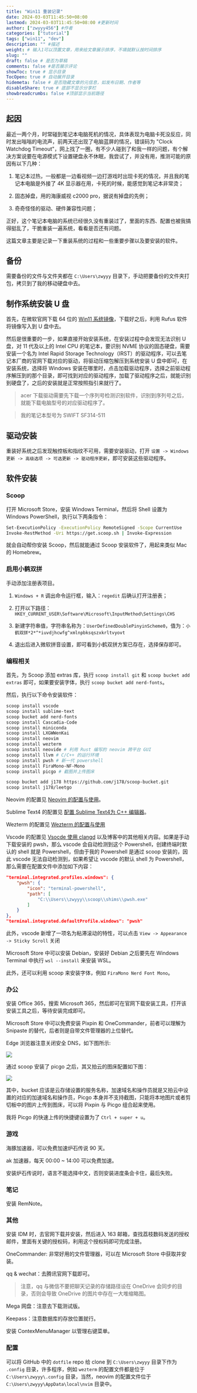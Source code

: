 ```yaml
---
title: "Win11 重装记录"
date: 2024-03-03T11:45:50+08:00
lastmod: 2024-03-03T11:45:50+08:00 #更新时间
author: ["zwyyy456"] #作者
categories: ["tutorial"]
tags: ["win11", "dev"]
description: "" #描述
weight: # 输入1可以顶置文章，用来给文章展示排序，不填就默认按时间排序
slug: ""
draft: false # 是否为草稿
comments: false #是否展示评论
showToc: true # 显示目录
TocOpen: true # 自动展开目录
hidemeta: false # 是否隐藏文章的元信息，如发布日期、作者等
disableShare: true # 底部不显示分享栏
showbreadcrumbs: false #顶部显示当前路径
---
```


## 起因

最近一两个月，时常碰到笔记本电脑死机的情况，具体表现为电脑卡死没反应，同时发出嗡嗡的电流声，前两天还出现了电脑蓝屏的情况，错误码为 "Clock Watchdog Timeout"，网上找了一圈，有不少人碰到了和我一样的问题，有个解决方案说要在电源模式下设置硬盘永不休眠，我尝试了，并没有用，推测可能的原因有以下几种：

1. 笔记本过热，一般都是一边看视频一边打游戏时出现卡死的情况，并且我的笔记本电脑是外接了 4K 显示器在用，卡死的时候，能感觉到笔记本非常烫；

2. 固态掉盘，用的海康威视 c2000 pro，据说有掉盘的先例；

3. 奇奇怪怪的驱动、硬件兼容性问题；

正好，这个笔记本电脑的系统已经很久没有重装过了，里面的东西、配置也被我搞得挺乱了，干脆重装一遍系统，看看是否还有问题。

这篇文章主要是记录一下重装系统的过程和一些重要步骤以及要安装的软件。

## 备份

需要备份的文件与文件夹都在 `C:\Users\zwyyy` 目录下，手动把要备份的文件夹打包，拷贝到了我的移动硬盘中去。

## 制作系统安装 U 盘

首先，在微软官网下载 64 位的 [Win11 系统镜像](https://www.microsoft.com/software-download/windows11)，下载好之后，利用 Rufus 软件将镜像写入到 U 盘中去。

然后是很重要的一步，如果直接开始安装系统，在安装过程中会发现无法识别 U 盘，对 11 代及以上的 Intel CPU 的笔记本，要识别 NVME 协议的固态硬盘，需要安装一个名为 Intel Rapid Storage Technology（IRST）的驱动程序，可以去笔记本厂商的官网下载对应的驱动，将驱动压缩包解压到系统安装 U 盘中即可，在安装系统，选择将 Windows 安装在哪里时，点击加载驱动程序，选择之前驱动程序解压到的那个目录，即可找到对应的驱动程序，加载了驱动程序之后，就能识别到硬盘了，之后的安装就是正常按照指引来就行了。

> acer 下载驱动需要先下载一个序列号检测识别软件，识别到序列号之后，就能下载电脑型号的对应驱动程序了。

> 我的笔记本型号为 SWIFT SF314-511

## 驱动安装

重装好系统之后发现触控板和指纹不可用，需要安装驱动，打开 `设置 -> Windows 更新 -> 高级选项 -> 可选更新 -> 驱动程序更新`，即可安装这些驱动程序。

## 软件安装

### Scoop

打开 Microsoft Store，安装 Windows Terminal，然后将 Shell 设置为 Windows PowerShell，执行以下两条指令：

```sh
Set-ExecutionPolicy -ExecutionPolicy RemoteSigned -Scope CurrentUse
Invoke-RestMethod -Uri https://get.scoop.sh | Invoke-Expression
``` 

就会自动帮你安装 Scoop，然后就能通过 Scoop 安装软件了，用起来类似 Mac 的 Homebrew。

### 启用小鹤双拼

手动添加注册表项目。

1. `Windows + R` 调出命令运行框，输入：`regedit` 后确认打开注册表；

2. 打开以下路径：`HKEY_CURRENT_USER\Software\Microsoft\InputMethod\Settings\CHS`

3. 新建字符串值，字符串名称为：`UserDefinedDoublePinyinScheme0`，值为：`小鹤双拼*2*^*iuvdjhcwfg^xmlnpbksqszxkrltvyovt`

4. 退出后进入微软拼音设置，即可看到小鹤双拼方案已存在，选择保存即可。

### 编程相关

首先，为 Scoop 添加 extras 库，执行 `scoop install git` 和 `scoop bucket add extras` 即可，如果要安装字体，执行 `scoop bucket add nerd-fonts`。

然后，执行以下命令安装软件：

```sh
scoop install vscode
scoop install sublime-text
scoop bucket add nerd-fonts
scoop install Cascadia-Code
scoop install miniconda
scoop install LXGWWenKai
scoop install neovim
scoop install wezterm
scoop install neovide # 利用 Rust 编写的 neovim 跨平台 GUI
scoop install llvm # C/C++ 的运行环境
scoop install pwsh # 新一代 powershell
scoop install FiraMono-NF-Mono
scoop install picgo # 截图并上传图床

scoop bucket add j178 https://github.com/j178/scoop-bucket.git
scoop install j178/leetgo
```

Neovim 的配置见 [Neovim 的配置与使用](https://blog.zwyyy456.tech/zh/posts/blog/neovim_tutorial/)。

Sublime Text4 的配置见 [配置 Sublime Text4为 C++ 编辑器](https://blog.zwyyy456.tech/zh/posts/blog/sublime_cpp/)。

Wezterm 的配置见 [Wezterm 的配置与使用](https://blog.zwyyy456.tech/zh/posts/blog/wezterm_tutorial/)

Vscode 的配置见 [Vsocde 使用 clangd](https://blog.zwyyy456.tech/zh/posts/blog/clangd_vscode/) 以及博客中的其他相关内容。如果是手动下载安装的 pwsh，那么 vscode 会自动检测到这个 Powershell，创建终端时默认的 shell 就是 Powershell，但由于我的 Powershell 是通过 scoop 安装的，因此 vscode 无法自动检测到，如果希望让 vscode 的默认 shell 为 Powershell，那么需要在配置文件中添加如下内容：

```json
"terminal.integrated.profiles.windows": {
    "pwsh": {
        "icon": "terminal-powershell",
        "path": [
            "C:\\Users\\zwyyy\\scoop\\shims\\pwsh.exe"
        ]
    }
},
"terminal.integrated.defaultProfile.windows": "pwsh"
```

此外，vscode 新增了一项名为粘滞滚动的特性，可以点击 `View -> Appearance -> Sticky Scroll` 关闭

Microsoft Store 中可以安装 Debian，安装好 Debian 之后要先在 Windows Terminal 中执行 `wsl --install` 来安装 WSL。

此外，还可以利用 scoop 来安装字体，例如 `FiraMono Nerd Font Mono`。


### 办公

安装 Office 365，搜索 Microsoft 365，然后即可在官网下载安装工具，打开该安装工具之后，等待安装完成即可。

Microsoft Store 中可以免费安装 Pixpin 和 OneCommander，前者可以理解为 Snipaste 的替代，后者则是自带文件管理器的上位替代。

Edge 浏览器注意关闭安全 DNS，如下图所示:

![](https://pic-upyun.zwyyy456.tech/picgo/20240417220840.png)

通过 scoop 安装了 picgo 之后，其又拍云的图床配置如下图：

![](https://pic-upyun.zwyyy456.tech/picgo/20240417221055.png)

其中，bucket 应该是云存储设置的服务名称，加速域名和操作员就是又拍云中设置的对应的加速域名和操作员，Picgo 本身并不支持截图，只能将本地图片或者剪切板中的图片上传到图床，可以将 Pixpin 与 Picgo 组合起来使用。

我将 Picgo 的快速上传的快捷键设置为了 `Ctrl + super + u`。


### 游戏

海豚加速器，可以免费加速炉石传说 90 天。

ak 加速器，每天 00:00 ~ 14:00 可以免费加速。

安装炉石传说时，语言不能选择中文，否则安装进度条会卡住，最后失败。

### 笔记

安装 RemNote。

### 其他

安装 IDM 时，去官网下载并安装，然后进入 163 邮箱，查找荔枝数码发送的授权邮件，里面有关键的授权码，利用这个授权码即可完成注册。

OneCommander: 非常好用的文件管理器，可以在 Microsoft Store 中获取并安装。

qq & wechat：去腾讯官网下载即可。

> 注意，qq 与微信不要把聊天记录的存储路径设在 OneDrive 会同步的目录，否则会导致 OneDrive 的图片中存在一大堆缩略图。

Mega 网盘：注意去下载测试版。

Keepass：注意数据库的存放位置就行。

安装 ContexMenuManager 以管理右键菜单。

### 配置

可以将 GitHub 中的 `dotfile` repo 给 clone 到 `C:\Users\zwyyy` 目录下作为 `.config` 目录，许多程序，例如 `wezterm` 的配置文件都是位于 `C:\Users\zwyyy\.config` 目录，当然，neovim 的配置文件位于 `C:\Users\zwyyy\AppData\local\nvim` 目录中。







